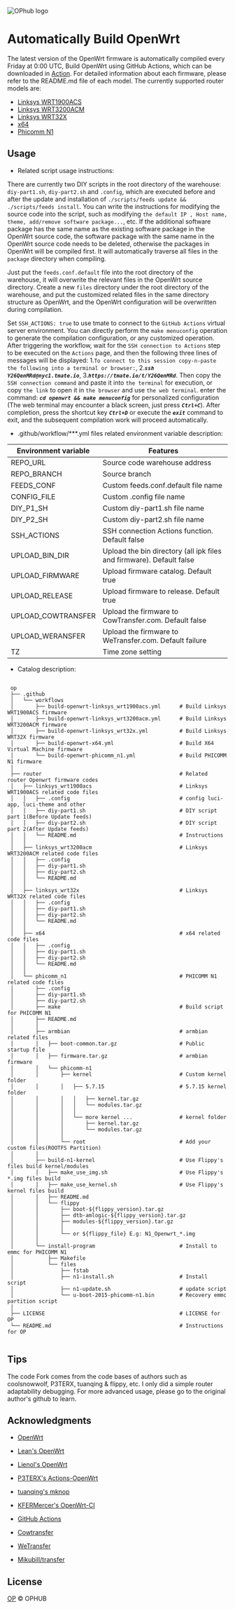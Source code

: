 ![OPhub logo](/logo.png)


# Automatically Build OpenWrt

The latest version of the OpenWrt firmware is automatically compiled every Friday at 0:00 UTC, Build OpenWrt using GitHub Actions, which can be downloaded in [Action](https://github.com/ophub/op/actions). For detailed information about each firmware, please refer to the README.md file of each model. The currently supported router models are: 

- [Linksys WRT1900ACS](https://github.com/ophub/op/tree/master/router/linksys_wrt1900acs)
- [Linksys WRT3200ACM](https://github.com/ophub/op/tree/master/router/linksys_wrt3200acm)
- [Linksys WRT32X](https://github.com/ophub/op/tree/master/router/linksys_wrt32x)
- [x64](https://github.com/ophub/op/tree/master/router/x64)
- [Phicomm N1](https://github.com/ophub/op/tree/master/router/phicomm_n1)

## Usage

* Related script usage instructions:

There are currently two DIY scripts in the root directory of the warehouse: `diy-part1.sh`, `diy-part2.sh` and `.config`, which are executed before and after the update and installation of ` ./scripts/feeds update && ./scripts/feeds install `. You can write the instructions for modifying the source code into the script, such as modifying `the default IP , Host name, theme, add/remove software package...`, etc. If the additional software package has the same name as the existing software package in the OpenWrt source code, the software package with the same name in the Open­Wrt source code needs to be deleted, otherwise the packages in Open­Wrt will be compiled first. It will automatically traverse all files in the `package` directory when compiling.


Just put the `feeds.conf.default` file into the root directory of the warehouse, it will overwrite the relevant files in the Open­Wrt source directory. Create a new `files` directory under the root directory of the warehouse, and put the customized related files in the same directory structure as OpenWrt, and the OpenWrt configuration will be overwritten during compilation.


Set `SSH_ACTIONS: true` to use tmate to connect to the `GitHub Actions` virtual server environment. You can directly perform the `make menuconfig` operation to generate the compilation configuration, or any customized operation. After triggering the workflow, wait for the `SSH connection to Actions` step to be executed on the `Actions` page, and then the following three lines of messages will be displayed: 1.` To connect to this session copy-n-paste the following into a terminal or browser: `, 2.***` ssh Y26QenMRd@nyc1.tmate.io `***, 3.***` https://tmate.io/t/Y26QenMRd `***. Then copy the `SSH connection command` and paste it into `the terminal` for execution, or copy `the link` to open it in `the browser` and use `the web terminal`. enter the command: ***` cd openwrt && make menuconfig `*** for personalized configuration (The web terminal may encounter a black screen, just press ***`Ctrl+C`***). After completion, press the shortcut key ***` Ctrl+D `*** or execute the ***` exit `*** command to exit, and the subsequent compilation work will proceed automatically.


* .github/workflow/***.yml files related environment variable description:

| Environment variable | Features |
| ---- | ---- |
| REPO_URL | Source code warehouse address |
| REPO_BRANCH | Source branch |
| FEEDS_CONF | Custom feeds.conf.default file name |
| CONFIG_FILE | Custom .config file name |
| DIY_P1_SH | Custom diy-part1.sh file name |
| DIY_P2_SH | Custom diy-part2.sh file name |
| SSH_ACTIONS | SSH connection Actions function. Default false |
| UPLOAD_BIN_DIR | Upload the bin directory (all ipk files and firmware). Default false |
| UPLOAD_FIRMWARE | Upload firmware catalog. Default true |
| UPLOAD_RELEASE | Upload firmware to release. Default true |
| UPLOAD_COWTRANSFER | Upload the firmware to CowTransfer.com. Default false |
| UPLOAD_WERANSFER | Upload the firmware to WeTransfer.com. Default failure |
| TZ | Time zone setting |

* Catalog description:

```shell script

 op
 ├── .github
 │   └── workflows                        
 │       ├── build-openwrt-linksys_wrt1900acs.yml      # Build Linksys WRT1900ACS firmware
 │       ├── build-openwrt-linksys_wrt3200acm.yml      # Build Linksys WRT3200ACM firmware
 │       ├── build-openwrt-linksys_wrt32x.yml          # Build Linksys WRT32X firmware
 │       ├── build-openwrt-x64.yml                     # Build X64 Virtual Machine firmware
 │       └── build-openwrt-phicomm_n1.yml              # Build PHICOMM N1 firmware
 │
 ├── router                                            # Related router Openwrt firmware codes 
 │   ├── linksys_wrt1900acs                            # Linksys WRT1900ACS related code files
 │   │   ├── .config                                   # config luci-app, luci-theme and other
 │   │   ├── diy-part1.sh                              # DIY script part 1(Before Update feeds)
 │   │   ├── diy-part2.sh                              # DIY script part 2(After Update feeds)
 │   │   └── README.md                                 # Instructions
 │   │
 │   ├── linksys_wrt3200acm                            # Linksys WRT3200ACM related code files
 │   │   ├── .config
 │   │   ├── diy-part1.sh
 │   │   ├── diy-part2.sh
 │   │   └── README.md
 │   │
 │   ├── linksys_wrt32x                                # Linksys WRT32X related code files
 │   │   ├── .config
 │   │   ├── diy-part1.sh
 │   │   ├── diy-part2.sh
 │   │   └── README.md
 │   │ 
 │   ├── x64                                           # x64 related code files
 │   │   ├── .config            
 │   │   ├── diy-part1.sh            
 │   │   ├── diy-part2.sh
 │   │   └── README.md
 │   │
 │   └── phicomm_n1                                    # PHICOMM N1 related code files
 │       ├── .config            
 │       ├── diy-part1.sh            
 │       ├── diy-part2.sh            
 │       ├── make                                      # Build script for PHICOMM N1
 │       ├── README.md
 │       │
 │       ├── armbian                                   # armbian related files
 │       │   ├── boot-common.tar.gz                    # Public startup file
 │       │   ├── firmware.tar.gz                       # armbian firmware
 │       │   └── phicomm-n1
 │       │       ├── kernel                            # Custom kernel folder
 │       │       │   ├── 5.7.15                        # 5.7.15 kernel folder
 │       │       │   │   ├── kernel.tar.gz
 │       │       │   │   └── modules.tar.gz
 │       │       │   │  
 │       │       │   └── more kernel ...               # kernel folder
 │       │       │       ├── kernel.tar.gz
 │       │       │       └── modules.tar.gz
 │       │       │
 │       │       └── root                              # Add your custom files(ROOTFS Partition)
 │       │    
 │       ├── build-n1-kernel                           # Use Flippy's files build kernel/modules
 │       │   ├── make_use_img.sh                       # Use Flippy's *.img files build
 │       │   ├── make_use_kernel.sh                    # Use Flippy's kernel files build
 │       │   ├── README.md
 │       │   └── flippy
 │       │       ├── boot-${flippy_version}.tar.gz
 │       │       ├── dtb-amlogic-${flippy_version}.tar.gz
 │       │       ├── modules-${flippy_version}.tar.gz
 │       │       │ 
 │       │       └── or ${flippy_file} E.g: N1_Openwrt_*.img
 │       │     
 │       └── install-program                           # Install to emmc for PHICOMM N1
 │           ├── Makefile            
 │           └── files
 │               ├── fstab 
 │               ├── n1-install.sh                     # Install script
 │               ├── n1-update.sh                      # update script
 │               └── u-boot-2015-phicomm-n1.bin        # Recovery emmc partition script
 │
 ├── LICENSE                                           # LICENSE for OP
 └── README.md                                         # Instructions for OP
   
```
## Tips

The code Fork comes from the code bases of authors such as coolsnowwolf, P3TERX, tuanqing & flippy, etc.  I only did a simple router adaptability debugging. For more advanced usage, please go to the original author's github to learn.

## Acknowledgments

- [OpenWrt](https://github.com/openwrt/openwrt)
- [Lean's OpenWrt](https://github.com/coolsnowwolf/lede)
- [Lienol's OpenWrt](https://github.com/Lienol/openwrt)

- [P3TERX's Actions-OpenWrt](https://github.com/P3TERX/Actions-OpenWrt)
- [tuanqing's mknop](https://github.com/tuanqing/mknop)
- [KFERMercer's OpenWrt-CI](https://github.com/KFERMercer/OpenWrt-CI)

- [GitHub Actions](https://github.com/features/actions)
- [Cowtransfer](https://cowtransfer.com)
- [WeTransfer](https://wetransfer.com/)
- [Mikubill/transfer](https://github.com/Mikubill/transfer)

## License

[OP](https://github.com/ophub/op/blob/master/LICENSE) © OPHUB
